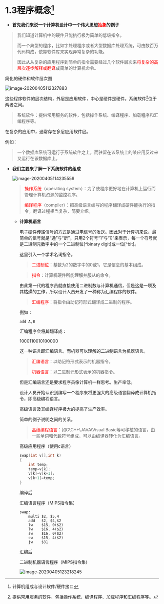

# 1.3程序概念[^参考书籍]

- **首先我们来说一个计算机设计中一个伟大思想<span style='color:red'>抽象</span>的例子**

> 我们知道计算机中的硬件只能执行极为简单的低级指令。
>
> 而一个典型的程序，比如字处理程序或者大型数据库处理系统，可由数百万代码构成，依靠软件库来实现异常复杂的功能。
>
> 因此从从复杂的应用程序到简单的指令需要经过几个软件层次来<span style='color:red'>将复杂的高层次逐步解释或翻译</span>成简单的计算机命令。

简化的硬件和软件层次图

![image-20200405112327883](C:\Users\ALiangJie\AppData\Roaming\Typora\typora-user-images\image-20200405112327883.png)

这些程序软件的层次结构，外层是应用软件，中心是硬件是硬件，系统软件[^system software]位于两者之间。

> 系统软件：提供常用服务的软件，包括操作系统、编译程序、加载程序和汇编程序等。

在复杂的应用中，通常存在多层应用软件层。

例如：

> 一个数据库系统可运行于系统软件之上，而驻留在该系统上的某应用反过来又运行在该数据库上。

- **我们主要来了解一下系统软件的组成**

  ![image-20200405114235559](C:\Users\ALiangJie\AppData\Roaming\Typora\typora-user-images\image-20200405114235559.png)

  > <span style='color:red'>操作系统</span>（operating system）：为了使程序更好地在计算机上运行而管理计算机资源的监控程序。
  >
  > <span style='color:red'>编译程序</span>（compiler）：把高级语言编写的程序翻译成硬件能执行的指令。翻译过程相当复杂，简要介绍。

  - **计算机语言**

    电子硬件传递信号的方式是通过电信号的发送。因此对于计算机来说，最简单的信号就是“通”与“断”，只用2个符号“1”与“0”来表示，每一个符号就是二进制元数字中的一个二进制位[^binary digit]或一位[^bit]。

    这里引入一个学术名词指令。

    > <span style='color:red'>二进制位</span>：基数为2的数字中的0或1，它是信息的基本组成。

    > <span style='color:red'>指令</span>：计算机硬件所能理解并服从的命令。

    由此第一代的程序员就直接使用二进制数与计算机通信，但是这是一项及其枯燥的工作，所以设计人员开发了一种称为汇编程序的软件。

    > <span style='color:red'>汇编程序</span>：将指令由助记符形式翻译成二进制的程序。

    

    例如：

    ```assembly
    add A,B
    ```

    汇编程序会将其翻译成：

    1000110010100000

    这一种语言即汇编语言。而机器可以理解的二进制语言为机器语言。

    > <span style='color:red'>汇编语言</span>：以助记符形式表示的机器指令。
    >
    > <span style='color:red'>机器语言</span>：以二进制元形式表示的机器指令。

    但是汇编语言还是要求程序员像计算机一样思考。生产率低。

    设计人员开始认识到编写一个程序来将更强大的高级语言翻译成计算机指令，即高级编程语言。

    高级语言及其编译程序极大的提高了生产效率。

    简单的例子说明之间的关系。

    > <span style='color:red'>高级编程语言</span>：如C\C++\JAVA\Visual Basic等可移植的语言，由一些单词和代数符号组成，可以由编译器转化为汇编语言。

    高级应用程序（使用c语言）

    ```c
    swap(int v[],int k)
    {
        int temp;
        temp=v[k];
        v[k]=v[k+1];
        v[k+1]=temp;
    }
    ```

    编译后

    汇编语言程序（MIPS指令集）

    ```assembly
    swap:
    	multi $2, $5,4
    	add   $2, $4,$2
    	lw    $15, 0($2)
    	lw    $16, 4($2)
    	sw    $16, 0($2)
    	sw    $15, 4($2)
    	jw    $31
    ```

    汇编后

    二进制机器语言程序（MIPS指令集）

    ![image-20200405123218245](C:\Users\ALiangJie\AppData\Roaming\Typora\typora-user-images\image-20200405123218245.png)

[^system software]: 提供常用服务的软件，包括操作系统、编译程序、加载程序和汇编程序等。



[^参考书籍]: 计算机组成与设计软件/硬件接口